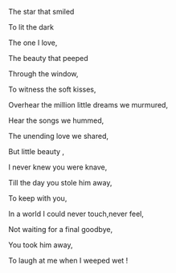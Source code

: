 The star that smiled

To lit the dark

The one I love,

The beauty that peeped 

Through the window,

To witness the soft kisses,

Overhear the million little dreams we murmured,

Hear the songs we hummed,

The unending love we shared,

But little beauty ,

I never knew you were knave,

Till the day you stole him away,

To keep with you,

In a world I could never touch,never feel,

Not waiting for a final goodbye,

You took him away,

To laugh at me when I weeped wet !

                                                           
